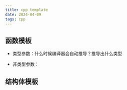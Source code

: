 ```yaml
---
title: cpp template
date: 2024-04-09 
tags: cpp
---
```


## 函数模板
- 类型参数：什么时候编译器会自动推导？推导出什么类型

- 非类型参数：
## 结构体模板